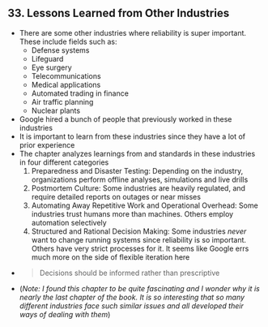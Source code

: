 ## 33. Lessons Learned from Other Industries

- There are some other industries where reliability is super important. These include fields such as:
  - Defense systems
  - Lifeguard
  - Eye surgery
  - Telecommunications
  - Medical applications
  - Automated trading in finance
  - Air traffic planning
  - Nuclear plants
- Google hired a bunch of people that previously worked in these industries
- It is important to learn from these industries since they have a lot of prior experience
- The chapter analyzes learnings from and standards in these industries in four different categories
  1. Preparedness and Disaster Testing: Depending on the industry, organizations perform offline analyses, simulations and live drills
  2. Postmortem Culture: Some industries are heavily regulated, and require detailed reports on outages or near misses
  3. Automating Away Repetitive Work and Operational Overhead: Some industries trust humans more than machines. Others employ automation selectively
  4. Structured and Rational Decision Making: Some industries *never* want to change running systems since reliability is so important. Others have very strict processes for it. It seems like Google errs much more on the side of flexible iteration here
- > Decisions should be informed rather than prescriptive
- (*Note: I found this chapter to be quite fascinating and I wonder why it is nearly the last chapter of the book. It is so interesting that so many different industries face such similar issues and all developed their ways of dealing with them*)
